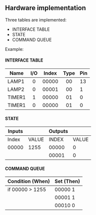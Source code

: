 ## Hardware implementation

Three tables are implemented:

 * INTERFACE TABLE
 * STATE
 * COMMAND QUEUE

Example:

#### INTERFACE TABLE

| Name   | I/O | Index | Type | Pin |
|--------|:---:|:-----:|:----:|-----|
| LAMP1  | 0   | 00000 | 00   | 13  |
| LAMP2  | 0   | 00001 | 00   |  1  |
| TIMER1 | 1   | 00000 | 01   |  0  |
| TIMER1 | 0   | 00000 | 01   |  0  |

#### STATE

| Inputs |       | Outputs |       |
|--------|-------|---------|-------|
| Index  | VALUE | INDEX   | VALUE |
| 00000  | 1255  | 00000   | 0     |
|        |       | 00001   | 0     |

#### COMMAND QUEUE

| Condition (When)  | Set (Then) |
|-------------------|------------|
| if 00000 > 1255   | 00000   1  |
|                   | 00001   1  |
|                   | 00010   0  |
